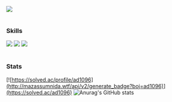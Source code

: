 <a href="mailto:Celcious0@gmail.com" target="_blank"><img src="https://img.shields.io/badge/Gmail-EA4335?style=flat-square&logo=Gmail&logoColor=white"/></a>
<br><br>
### Skills
<img src="https://img.shields.io/badge/C++-00599C?style=flat-square&logo=Cplusplus&logoColor=white"/> <img src="https://img.shields.io/badge/Java-ED8B00?style=flat-square&logo=openjdk&logoColor=white"/> <img src="https://img.shields.io/badge/javaScript-F7DF1E?style=flat-square&logo=JavaScript&logoColor=white"/>
<br><br>
### Stats
[![https://solved.ac/profile/ad1096](http://mazassumnida.wtf/api/v2/generate_badge?boj=ad1096)](https://solved.ac/ad1096)
![Anurag's GitHub stats](https://github-readme-stats.vercel.app/api?username=Celcious0&show_icons=true&theme=tokyonight)
